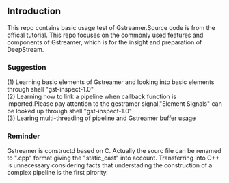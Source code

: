## Introduction
This repo contains basic usage test of Gstreamer.Source code is from the offical tutorial.
This repo focuses on  the commonly used features and components of Gstreamer, which is for the insight and preparation of DeepStream.
### Suggestion
(1) Learning basic elements of Gstreamer and looking into basic elements through shell "gst-inspect-1.0"  
(2) Learning how to link a pipeline when callback function is imported.Please pay attention to the gestramer signal,"Element Signals" can be looked up through  shell "gst-inspect-1.0"  
(3) Learing multi-threading of pipeline and Gstreamer buffer usage  
### Reminder
Gstreamer is constructd based on C. Actually the sourc file can be renamed to ".cpp" format giving the "static_cast" into account. Transferring into C++ is unnecessary considering facts that understading the construction of a complex pipeline is the first pirority.
